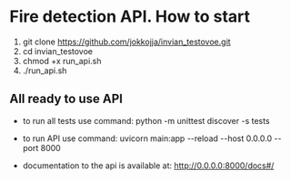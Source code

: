 # Fire detection API. How to start
1. git clone https://github.com/jokkojja/invian_testovoe.git
2. cd invian_testovoe
3. chmod +x run_api.sh
4. ./run_api.sh

## All ready to use API
* to run all tests use command: python -m unittest discover -s tests

* to run API use command: uvicorn main:app --reload --host 0.0.0.0 --port 8000
* documentation to the api is available at: http://0.0.0.0:8000/docs#/